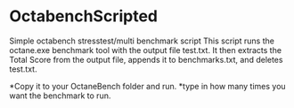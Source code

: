 # OctabenchScripted
Simple octabench stresstest/multi benchmark script
This script runs the octane.exe benchmark tool with the output file test.txt.
It then extracts the Total Score from the output file, appends it to benchmarks.txt, and deletes test.txt.

*Copy it to your OctaneBench folder and run.
*type in how many times you want the benchmark to run.

